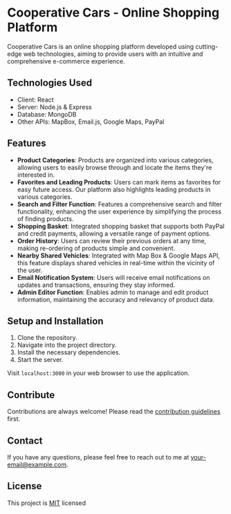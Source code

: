 # Cooperative Cars - Online Shopping Platform

Cooperative Cars is an online shopping platform developed using cutting-edge web technologies, aiming to provide users with an intuitive and comprehensive e-commerce experience. 

## Technologies Used

- Client: React
- Server: Node.js & Express
- Database: MongoDB
- Other APIs: MapBox, Email.js, Google Maps, PayPal

## Features

- **Product Categories**: Products are organized into various categories, allowing users to easily browse through and locate the items they're interested in.
- **Favorites and Leading Products**: Users can mark items as favorites for easy future access. Our platform also highlights leading products in various categories.
- **Search and Filter Function**: Features a comprehensive search and filter functionality, enhancing the user experience by simplifying the process of finding products.
- **Shopping Basket**: Integrated shopping basket that supports both PayPal and credit payments, allowing a versatile range of payment options.
- **Order History**: Users can review their previous orders at any time, making re-ordering of products simple and convenient.
- **Nearby Shared Vehicles**: Integrated with Map Box & Google Maps API, this feature displays shared vehicles in real-time within the vicinity of the user.
- **Email Notification System**: Users will receive email notifications on updates and transactions, ensuring they stay informed.
- **Admin Editor Function**: Enables admin to manage and edit product information, maintaining the accuracy and relevancy of product data.

## Setup and Installation

1. Clone the repository.
2. Navigate into the project directory.
3. Install the necessary dependencies.
4. Start the server.

Visit `localhost:3000` in your web browser to use the application.

## Contribute

Contributions are always welcome! Please read the [contribution guidelines](contributing.md) first.

## Contact

If you have any questions, please feel free to reach out to me at your-email@example.com.

## License

This project is [MIT](https://choosealicense.com/licenses/mit/) licensed
